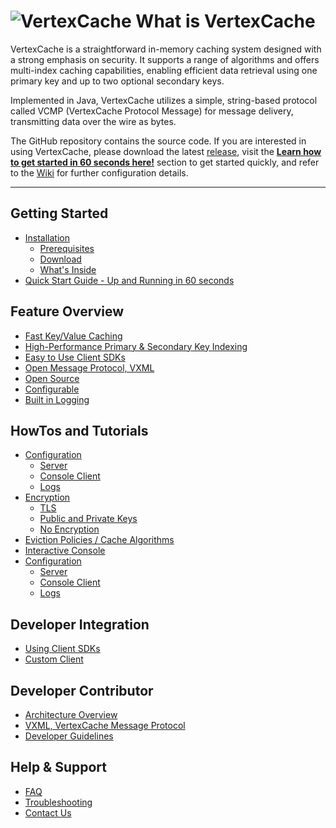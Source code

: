 <!--
  Title: VertexCache
  Description: VertexCache is a straightforward in-memory caching system designed with a strong emphasis on security. It supports a range of algorithms and offers multi-index caching capabilities, allowing for efficient data retrieval using one primary key and two secondary keys. 
 
  Author: jasonlam604
  -->
<meta name='keywords' content='in-memory cache, caching, java, data structure, database'>

# ![VertexCache](https://github.com/jasonlam604/VertexCache/blob/main/etc/assets/vertexcache-logo-32x32.png) What is VertexCache
VertexCache is a straightforward in-memory caching system designed with a strong emphasis on security. It supports a range of algorithms and offers multi-index caching capabilities, enabling efficient data retrieval using one primary key and up to two optional secondary keys.

Implemented in Java, VertexCache utilizes a simple, string-based protocol called VCMP (VertexCache Protocol Message) for message delivery, transmitting data over the wire as bytes.

The GitHub repository contains the source code. If you are interested in using VertexCache, please download the latest [release](https://github.com/jasonlam604/VertexCache/releases), visit the **[Learn how to get started in 60 seconds here!](https://github.com/jasonlam604/VertexCache/wiki/Quick-Start-Guide)** section to get started quickly, and refer to the [Wiki](https://github.com/jasonlam604/VertexCache/wiki) for further configuration details.


---
   
## Getting Started
- [Installation](https://github.com/jasonlam604/VertexCache/wiki/Installation)
  - [Prerequisites](https://github.com/jasonlam604/VertexCache/wiki/Installation#Prerequisites)
  - [Download](https://github.com/jasonlam604/VertexCache/wiki/Installation#Download)
  - [What's Inside](https://github.com/jasonlam604/VertexCache/wiki/Installation#Whats-Inside)
- [Quick Start Guide - Up and Running in 60 seconds](https://github.com/jasonlam604/VertexCache/wiki/Quick-Start-Guide)

## Feature Overview
- [Fast Key/Value Caching](https://github.com/jasonlam604/VertexCache/wiki/Features#Fast-Key-Value-Caching)
- [High-Performance Primary & Secondary Key Indexing](https://github.com/jasonlam604/VertexCache/wiki/Features#High-Performance-Primary-&-Secondary-Key-Indexing)
- [Easy to Use Client SDKs](https://github.com/jasonlam604/VertexCache/wiki/Features#Easy-to-Use-Client-SDKs)
- [Open Message Protocol, VXML](https://github.com/jasonlam604/VertexCache/wiki/Features#Open-Message-Protocol,-VXML)
- [Open Source](https://github.com/jasonlam604/VertexCache/wiki/Features#Open-Source)
- [Configurable](https://github.com/jasonlam604/VertexCache/wiki/Features#Configurable)
- [Built in Logging](https://github.com/jasonlam604/VertexCache/wiki/Features#Built-in-Logging)  

## HowTos and Tutorials
- [Configuration](Configuration)
  - [Server](Configuration#Server)
  - [Console Client](Configuration#Console-Client)
  - [Logs](Configuration#Logs)
- [Encryption](https://github.com/jasonlam604/VertexCache/wiki/Encryption)
  - [TLS](https://github.com/jasonlam604/VertexCache/wiki/Encryption-with-TLS)
  - [Public and Private Keys](https://github.com/jasonlam604/VertexCache/wiki/Encryption-with-Public-and-Private-Keys)
  - [No Encryption](https://github.com/jasonlam604/VertexCache/wiki/No-Encryption)
- [Eviction Policies / Cache Algorithms](https://github.com/jasonlam604/VertexCache/wiki/Eviction-Policies-Cache-Algorithms)
- [Interactive Console](https://github.com/jasonlam604/VertexCache/wiki/Interactive-Console)
- [Configuration](https://github.com/jasonlam604/VertexCache/wiki/Configuration)
  - [Server](https://github.com/jasonlam604/VertexCache/wiki/Configuration#Server)
  - [Console Client](https://github.com/jasonlam604/VertexCache/wiki/Configuration#Console-Client)
  - [Logs](https://github.com/jasonlam604/VertexCache/wiki/Configuration#Logs)

## Developer Integration
- [Using Client SDKs](Using-Client-SDKs)
- [Custom Client](Using-Custom-Client)

## Developer Contributor
- [Architecture Overview](Architecture-Overview)
- [VXML, VertexCache Message Protocol](VertexCache-Message-Protocol)
- [Developer Guidelines](Developer-Guidelines)

## Help & Support
- [FAQ](FAQ)
- [Troubleshooting](Troubleshooting)
- [Contact Us](Contact)
